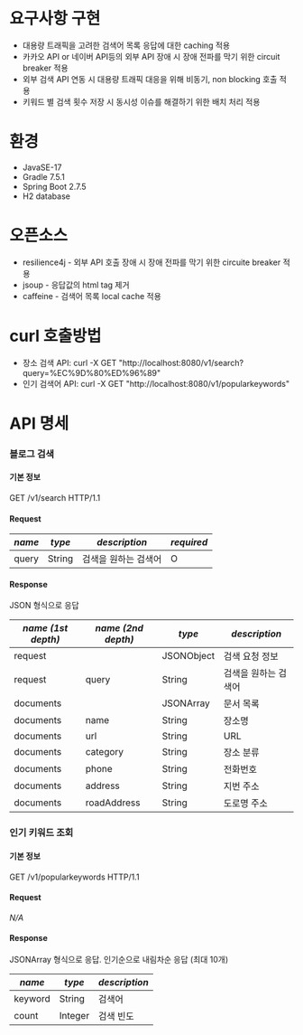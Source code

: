 # 요구사항 구현
* 대용량 트래픽을 고려한 검색어 목록 응답에 대한 caching 적용
* 카카오 API or 네이버 API등의 외부 API 장애 시 장애 전파를 막기 위한 circuit breaker 적용
* 외부 검색 API 연동 시 대용량 트래픽 대응을 위해 비동기, non blocking 호출 적용
* 키워드 별 검색 횟수 저장 시 동시성 이슈를 해결하기 위한 배치 처리 적용

# 환경
* JavaSE-17
* Gradle 7.5.1
* Spring Boot 2.7.5
* H2 database 

# 오픈소스
* resilience4j - 외부 API 호출 장애 시 장애 전파를 막기 위한 circuite breaker 적용
* jsoup - 응답값의 html tag 제거
* caffeine - 검색어 목록 local cache 적용

# curl 호출방법

* 장소 검색 API: curl -X GET "http://localhost:8080/v1/search?query=%EC%9D%80%ED%96%89" 
* 인기 검색어 API: curl -X GET "http://localhost:8080/v1/popularkeywords"


# API 명세

### 블로그 검색

#### 기본 정보
GET /v1/search HTTP/1.1

#### Request

| *name* | *type* | *description* | *required* |
|-------|-------|-------------|----------|
| query | String | 검색을 원하는 검색어 | O |


#### Response
JSON 형식으로 응답

| *name (1st depth)* | *name (2nd depth)* | *type* | *description* |
|--------------------|--------------------|--------|---------------|
| request | | JSONObject | 검색 요청 정보 |
| request | query | String | 검색을 원하는 검색어 |
| documents | | JSONArray | 문서 목록 |
| documents | name | String | 장소명 |
| documents | url | String | URL |
| documents | category | String | 장소 분류 |
| documents | phone | String | 전화번호 |
| documents | address | String | 지번 주소 |
| documents | roadAddress | String | 도로명 주소 |


### 인기 키워드 조회

#### 기본 정보
GET /v1/popularkeywords HTTP/1.1

#### Request
*N/A*

#### Response
JSONArray 형식으로 응답. 인기순으로 내림차순 응답 (최대 10개)

| *name* | *type* | *description* |
|--------|--------|---------------|
| keyword | String | 검색어 |
| count | Integer | 검색 빈도 |
